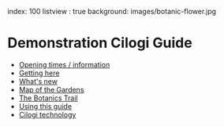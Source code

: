 index: 100
listview : true
background: images/botanic-flower.jpg

# Demonstration Cilogi Guide

* [Opening times / information](contents/info/opening.html)
* [Getting here](contents/info/travel.html)
* [What's new](blog/index.html)
* [Map of the Gardens](diagrams/botanics.html)
* [The Botanics Trail](contents/trail/index.html)
* [Using this guide](contents/info/guide.html)
* [Cilogi technology](contents/info/cilogi-tech.html)
